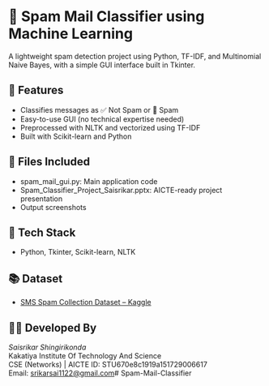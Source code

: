 # 📧 Spam Mail Classifier using Machine Learning

A lightweight spam detection project using Python, TF-IDF, and Multinomial Naive Bayes, with a simple GUI interface built in Tkinter.

## 🚀 Features
- Classifies messages as ✅ Not Spam or 🚫 Spam
- Easy-to-use GUI (no technical expertise needed)
- Preprocessed with NLTK and vectorized using TF-IDF
- Built with Scikit-learn and Python

## 📁 Files Included
- spam_mail_gui.py: Main application code
- Spam_Classifier_Project_Saisrikar.pptx: AICTE-ready project presentation
- Output screenshots

## 🔧 Tech Stack
- Python, Tkinter, Scikit-learn, NLTK

## 📚 Dataset
- [SMS Spam Collection Dataset – Kaggle](https://www.kaggle.com/datasets/uciml/sms-spam-collection-dataset)

## 👨‍💻 Developed By
*Saisrikar Shingirikonda*  
Kakatiya Institute Of Technology And Science  
CSE (Networks) | AICTE ID: STU670e8c1919a151729006617  
Email: srikarsai1122@gmail.com# Spam-Mail-Classifier
